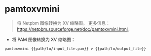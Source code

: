 # pamtoxvmini

> 将 Netpbm 图像转换为 XV 缩略图。
> 更多信息：<https://netpbm.sourceforge.net/doc/pamtoxvmini.html>。

- 将 PAM 图像转换为 XV 缩略图：

`pamtoxvmini {{path/to/input_file.pam}} > {{path/to/output_file}}`